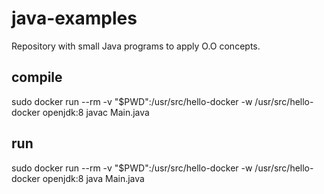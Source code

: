 # java-examples
Repository with small Java programs to apply O.O concepts.

## compile  
sudo docker run --rm -v "$PWD":/usr/src/hello-docker -w /usr/src/hello-docker openjdk:8 javac Main.java

## run 
sudo docker run --rm -v "$PWD":/usr/src/hello-docker -w /usr/src/hello-docker openjdk:8 java Main.java